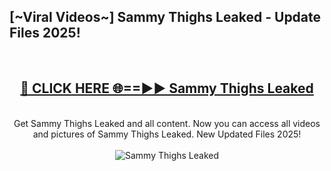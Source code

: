 <h2>[~Viral Videos~] Sammy Thighs Leaked - Update Files 2025!</h2>
<br>
<div align="center">
<h2><a href="https://betterlinks.top/A2PfLJ" rel="nofollow">🔴 CLICK HERE 🌐==►► Sammy Thighs Leaked</a></h2>
<br>
Get Sammy Thighs Leaked and all content. Now you can access all videos and pictures of Sammy Thighs Leaked. New Updated Files 2025!
<br>
<br>
<a href="https://betterlinks.top/A2PfLJ" rel="nofollow" data-target="animated-image.originalLink"><img src="https://i.ibb.co.com/WyWwxjT/player-gif2.gif" alt="Sammy Thighs Leaked" style="max-width: 100%; display: inline-block;" data-target="animated-image.originalImage"></a>
</div>
<br>
